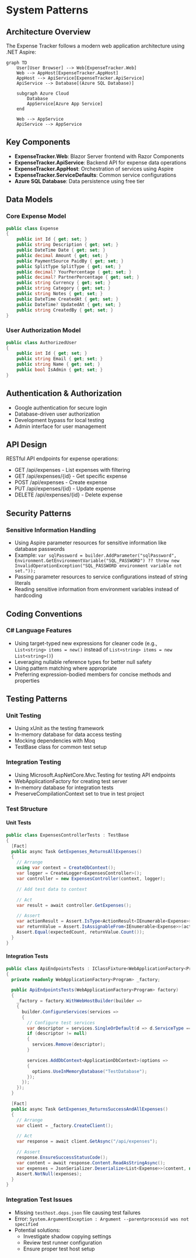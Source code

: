 # System Patterns

## Architecture Overview

The Expense Tracker follows a modern web application architecture using .NET Aspire:

```mermaid
graph TD
    User[User Browser] --> Web[ExpenseTracker.Web]
    Web --> AppHost[ExpenseTracker.AppHost]
    AppHost --> ApiService[ExpenseTracker.ApiService]
    ApiService --> Database[(Azure SQL Database)]

    subgraph Azure Cloud
        Database
        AppService[Azure App Service]
    end

    Web --> AppService
    ApiService --> AppService
```

## Key Components

- **ExpenseTracker.Web**: Blazor Server frontend with Razor Components
- **ExpenseTracker.ApiService**: Backend API for expense data operations
- **ExpenseTracker.AppHost**: Orchestration of services using Aspire
- **ExpenseTracker.ServiceDefaults**: Common service configurations
- **Azure SQL Database**: Data persistence using free tier

## Data Models

### Core Expense Model

```csharp
public class Expense
{
    public int Id { get; set; }
    public string Description { get; set; }
    public DateTime Date { get; set; }
    public decimal Amount { get; set; }
    public PaymentSource PaidBy { get; set; }
    public SplitType SplitType { get; set; }
    public decimal? YourPercentage { get; set; }
    public decimal? PartnerPercentage { get; set; }
    public string Currency { get; set; }
    public string Category { get; set; }
    public string Notes { get; set; }
    public DateTime CreatedAt { get; set; }
    public DateTime? UpdatedAt { get; set; }
    public string CreatedBy { get; set; }
}
```

### User Authorization Model

```csharp
public class AuthorizedUser
{
    public int Id { get; set; }
    public string Email { get; set; }
    public string Name { get; set; }
    public bool IsAdmin { get; set; }
}
```

## Authentication & Authorization

- Google authentication for secure login
- Database-driven user authorization
- Development bypass for local testing
- Admin interface for user management

## API Design

RESTful API endpoints for expense operations:

- GET /api/expenses - List expenses with filtering
- GET /api/expenses/{id} - Get specific expense
- POST /api/expenses - Create expense
- PUT /api/expenses/{id} - Update expense
- DELETE /api/expenses/{id} - Delete expense

## Security Patterns

### Sensitive Information Handling

- Using Aspire parameter resources for sensitive information like database passwords
- Example: `var sqlPassword = builder.AddParameter("sqlPassword", Environment.GetEnvironmentVariable("SQL_PASSWORD") ?? throw new InvalidOperationException("SQL_PASSWORD environment variable not set."));`
- Passing parameter resources to service configurations instead of string literals
- Reading sensitive information from environment variables instead of hardcoding

## Coding Conventions

### C# Language Features

- Using target-typed new expressions for cleaner code (e.g., `List<string> items = new()` instead of `List<string> items = new List<string>()`)
- Leveraging nullable reference types for better null safety
- Using pattern matching where appropriate
- Preferring expression-bodied members for concise methods and properties

## Testing Patterns

### Unit Testing

- Using xUnit as the testing framework
- In-memory database for data access testing
- Mocking dependencies with Moq
- TestBase class for common test setup

### Integration Testing

- Using Microsoft.AspNetCore.Mvc.Testing for testing API endpoints
- WebApplicationFactory for creating test server
- In-memory database for integration tests
- PreserveCompilationContext set to true in test project

### Test Structure

#### Unit Tests

```csharp
public class ExpensesControllerTests : TestBase
{
  [Fact]
  public async Task GetExpenses_ReturnsAllExpenses()
  {
    // Arrange
    using var context = CreateDbContext();
    var logger = CreateLogger<ExpensesController>();
    var controller = new ExpensesController(context, logger);

    // Add test data to context

    // Act
    var result = await controller.GetExpenses();

    // Assert
    var actionResult = Assert.IsType<ActionResult<IEnumerable<Expense>>>(result);
    var returnValue = Assert.IsAssignableFrom<IEnumerable<Expense>>(actionResult.Value);
    Assert.Equal(expectedCount, returnValue.Count());
  }
}
```

#### Integration Tests

```csharp
public class ApiEndpointsTests : IClassFixture<WebApplicationFactory<Program>>
{
  private readonly WebApplicationFactory<Program> _factory;

  public ApiEndpointsTests(WebApplicationFactory<Program> factory)
  {
    _factory = factory.WithWebHostBuilder(builder =>
    {
      builder.ConfigureServices(services =>
      {
        // Configure test services
        var descriptor = services.SingleOrDefault(d => d.ServiceType == typeof(DbContextOptions<ApplicationDbContext>));
        if (descriptor != null)
        {
          services.Remove(descriptor);
        }

        services.AddDbContext<ApplicationDbContext>(options =>
        {
          options.UseInMemoryDatabase("TestDatabase");
        });
      });
    });
  }

  [Fact]
  public async Task GetExpenses_ReturnsSuccessAndAllExpenses()
  {
    // Arrange
    var client = _factory.CreateClient();

    // Act
    var response = await client.GetAsync("/api/expenses");

    // Assert
    response.EnsureSuccessStatusCode();
    var content = await response.Content.ReadAsStringAsync();
    var expenses = JsonSerializer.Deserialize<List<Expense>>(content, new JsonSerializerOptions { PropertyNameCaseInsensitive = true });
    Assert.NotNull(expenses);
  }
}
```

### Integration Test Issues

- Missing `testhost.deps.json` file causing test failures
- Error: `System.ArgumentException : Argument --parentprocessid was not specified`
- Potential solutions:
  - Investigate shadow copying settings
  - Review test runner configuration
  - Ensure proper test host setup

